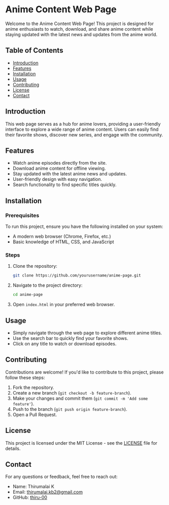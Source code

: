 # Anime Content Web Page

Welcome to the Anime Content Web Page! This project is designed for anime enthusiasts to watch, download, and share anime content while staying updated with the latest news and updates from the anime world.

## Table of Contents

- [Introduction](#introduction)
- [Features](#features)
- [Installation](#installation)
- [Usage](#usage)
- [Contributing](#contributing)
- [License](#license)
- [Contact](#contact)

## Introduction

This web page serves as a hub for anime lovers, providing a user-friendly interface to explore a wide range of anime content. Users can easily find their favorite shows, discover new series, and engage with the community.

## Features

- Watch anime episodes directly from the site.
- Download anime content for offline viewing.
- Stay updated with the latest anime news and updates.
- User-friendly design with easy navigation.
- Search functionality to find specific titles quickly.

## Installation

### Prerequisites

To run this project, ensure you have the following installed on your system:

- A modern web browser (Chrome, Firefox, etc.)
- Basic knowledge of HTML, CSS, and JavaScript

### Steps

1. Clone the repository:
    ```bash
    git clone https://github.com/yourusername/anime-page.git
    ```
2. Navigate to the project directory:
    ```bash
    cd anime-page
    ```
3. Open `index.html` in your preferred web browser.

## Usage

- Simply navigate through the web page to explore different anime titles.
- Use the search bar to quickly find your favorite shows.
- Click on any title to watch or download episodes.

## Contributing

Contributions are welcome! If you'd like to contribute to this project, please follow these steps:

1. Fork the repository.
2. Create a new branch (`git checkout -b feature-branch`).
3. Make your changes and commit them (`git commit -m 'Add some feature'`).
4. Push to the branch (`git push origin feature-branch`).
5. Open a Pull Request.

## License

This project is licensed under the MIT License - see the [LICENSE](LICENSE) file for details.

## Contact

For any questions or feedback, feel free to reach out:

- Name: Thirumalai K
- Email: thirumalai.kb2@gmail.com
- GitHub: [thiru-00](https://github.com/thiru-00)
